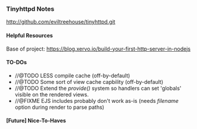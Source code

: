 ### Tinyhttpd Notes

http://github.com/eviltreehouse/tinyhttpd.git

#### Helpful Resources
Base of project: https://blog.xervo.io/build-your-first-http-server-in-nodejs

#### TO-DOs

* //@TODO LESS compile cache (off-by-default)
* //@TODO Some sort of view cache capbility (off-by-default)
* //@TODO Extend the *provide()* system so handlers can set 'globals' visible on the rendered views.
* //@FIXME EJS includes probably don't work as-is (needs *filename* option during render to parse paths)

#### [Future] Nice-To-Haves